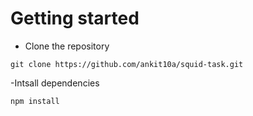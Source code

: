 # Getting started
- Clone the repository
```
git clone https://github.com/ankit10a/squid-task.git

```
-Intsall dependencies 
```
npm install





